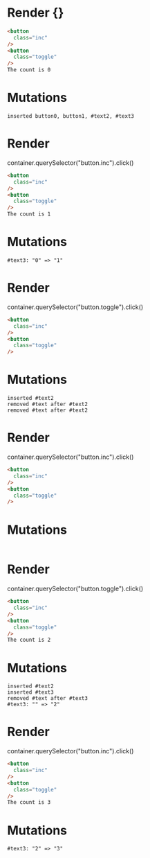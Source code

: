 # Render {}
```html
<button
  class="inc"
/>
<button
  class="toggle"
/>
The count is 0
```

# Mutations
```
inserted button0, button1, #text2, #text3
```


# Render 
container.querySelector("button.inc").click()

```html
<button
  class="inc"
/>
<button
  class="toggle"
/>
The count is 1
```

# Mutations
```
#text3: "0" => "1"
```


# Render 
container.querySelector("button.toggle").click()

```html
<button
  class="inc"
/>
<button
  class="toggle"
/>
```

# Mutations
```
inserted #text2
removed #text after #text2
removed #text after #text2
```


# Render 
container.querySelector("button.inc").click()

```html
<button
  class="inc"
/>
<button
  class="toggle"
/>
```

# Mutations
```

```


# Render 
container.querySelector("button.toggle").click()

```html
<button
  class="inc"
/>
<button
  class="toggle"
/>
The count is 2
```

# Mutations
```
inserted #text2
inserted #text3
removed #text after #text3
#text3: "" => "2"
```


# Render 
container.querySelector("button.inc").click()

```html
<button
  class="inc"
/>
<button
  class="toggle"
/>
The count is 3
```

# Mutations
```
#text3: "2" => "3"
```